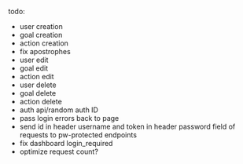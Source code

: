 todo: 
-	user creation
-	goal creation
-	action creation
-	fix apostrophes
-	user edit
-	goal edit
-	action edit
-	user delete
-	goal delete
-	action delete
-	auth api/random auth ID
-	pass login errors back to page
-	send id in header username and token in header password field of requests to pw-protected endpoints
-	fix dashboard login_required
-	optimize request count?